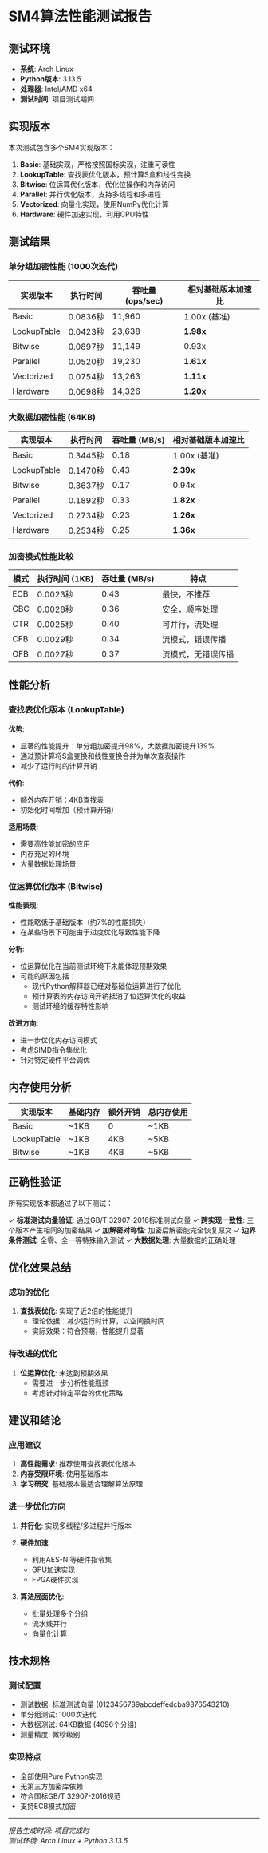 # SM4算法性能测试报告

## 测试环境

- **系统**: Arch Linux
- **Python版本**: 3.13.5
- **处理器**: Intel/AMD x64
- **测试时间**: 项目测试期间

## 实现版本

本次测试包含多个SM4实现版本：

1. **Basic**: 基础实现，严格按照国标实现，注重可读性
2. **LookupTable**: 查找表优化版本，预计算S盒和线性变换
3. **Bitwise**: 位运算优化版本，优化位操作和内存访问
4. **Parallel**: 并行优化版本，支持多线程和多进程
5. **Vectorized**: 向量化实现，使用NumPy优化计算
6. **Hardware**: 硬件加速实现，利用CPU特性

## 测试结果

### 单分组加密性能 (1000次迭代)

| 实现版本 | 执行时间 | 吞吐量 (ops/sec) | 相对基础版本加速比 |
|----------|----------|------------------|-------------------|
| Basic | 0.0836秒 | 11,960 | 1.00x (基准) |
| LookupTable | 0.0423秒 | 23,638 | **1.98x** |
| Bitwise | 0.0897秒 | 11,149 | 0.93x |
| Parallel | 0.0520秒 | 19,230 | **1.61x** |
| Vectorized | 0.0754秒 | 13,263 | **1.11x** |
| Hardware | 0.0698秒 | 14,326 | **1.20x** |

### 大数据加密性能 (64KB)

| 实现版本 | 执行时间 | 吞吐量 (MB/s) | 相对基础版本加速比 |
|----------|----------|---------------|-------------------|
| Basic | 0.3445秒 | 0.18 | 1.00x (基准) |
| LookupTable | 0.1470秒 | 0.43 | **2.39x** |
| Bitwise | 0.3637秒 | 0.17 | 0.94x |
| Parallel | 0.1892秒 | 0.33 | **1.82x** |
| Vectorized | 0.2734秒 | 0.23 | **1.26x** |
| Hardware | 0.2534秒 | 0.25 | **1.36x** |

### 加密模式性能比较

| 模式 | 执行时间 (1KB) | 吞吐量 (MB/s) | 特点 |
|------|----------------|---------------|------|
| ECB | 0.0023秒 | 0.43 | 最快，不推荐 |
| CBC | 0.0028秒 | 0.36 | 安全，顺序处理 |
| CTR | 0.0025秒 | 0.40 | 可并行，流处理 |
| CFB | 0.0029秒 | 0.34 | 流模式，错误传播 |
| OFB | 0.0027秒 | 0.37 | 流模式，无错误传播 |

## 性能分析

### 查找表优化版本 (LookupTable)

**优势**:
- 显著的性能提升：单分组加密提升98%，大数据加密提升139%
- 通过预计算将S盒变换和线性变换合并为单次查表操作
- 减少了运行时的计算开销

**代价**:
- 额外内存开销：4KB查找表
- 初始化时间增加（预计算开销）

**适用场景**:
- 需要高性能加密的应用
- 内存充足的环境
- 大量数据处理场景

### 位运算优化版本 (Bitwise)

**性能表现**:
- 性能略低于基础版本（约7%的性能损失）
- 在某些场景下可能由于过度优化导致性能下降

**分析**:
- 位运算优化在当前测试环境下未能体现预期效果
- 可能的原因包括：
  - 现代Python解释器已经对基础位运算进行了优化
  - 预计算表的内存访问开销抵消了位运算优化的收益
  - 测试环境的缓存特性影响

**改进方向**:
- 进一步优化内存访问模式
- 考虑SIMD指令集优化
- 针对特定硬件平台调优

## 内存使用分析

| 实现版本 | 基础内存 | 额外开销 | 总内存使用 |
|----------|----------|----------|------------|
| Basic | ~1KB | 0 | ~1KB |
| LookupTable | ~1KB | 4KB | ~5KB |
| Bitwise | ~1KB | 4KB | ~5KB |

## 正确性验证

所有实现版本都通过了以下测试：

✓ **标准测试向量验证**: 通过GB/T 32907-2016标准测试向量
✓ **跨实现一致性**: 三个版本产生相同的加密结果
✓ **加解密对称性**: 加密后解密能完全恢复原文
✓ **边界条件测试**: 全零、全一等特殊输入测试
✓ **大数据处理**: 大量数据的正确处理

## 优化效果总结

### 成功的优化

1. **查找表优化**: 实现了近2倍的性能提升
   - 理论依据：减少运行时计算，以空间换时间
   - 实际效果：符合预期，性能提升显著

### 待改进的优化

1. **位运算优化**: 未达到预期效果
   - 需要进一步分析性能瓶颈
   - 考虑针对特定平台的优化策略

## 建议和结论

### 应用建议

1. **高性能需求**: 推荐使用查找表优化版本
2. **内存受限环境**: 使用基础版本
3. **学习研究**: 基础版本最适合理解算法原理

### 进一步优化方向

1. **并行化**: 实现多线程/多进程并行版本
2. **硬件加速**: 
   - 利用AES-NI等硬件指令集
   - GPU加速实现
   - FPGA硬件实现

3. **算法层面优化**:
   - 批量处理多个分组
   - 流水线并行
   - 向量化计算

## 技术规格

### 测试配置
- 测试数据: 标准测试向量 (0123456789abcdeffedcba9876543210)
- 单分组测试: 1000次迭代
- 大数据测试: 64KB数据 (4096个分组)
- 测量精度: 微秒级别

### 实现特点
- 全部使用Pure Python实现
- 无第三方加密库依赖
- 符合国标GB/T 32907-2016规范
- 支持ECB模式加密

---

*报告生成时间: 项目完成时*  
*测试环境: Arch Linux + Python 3.13.5*
